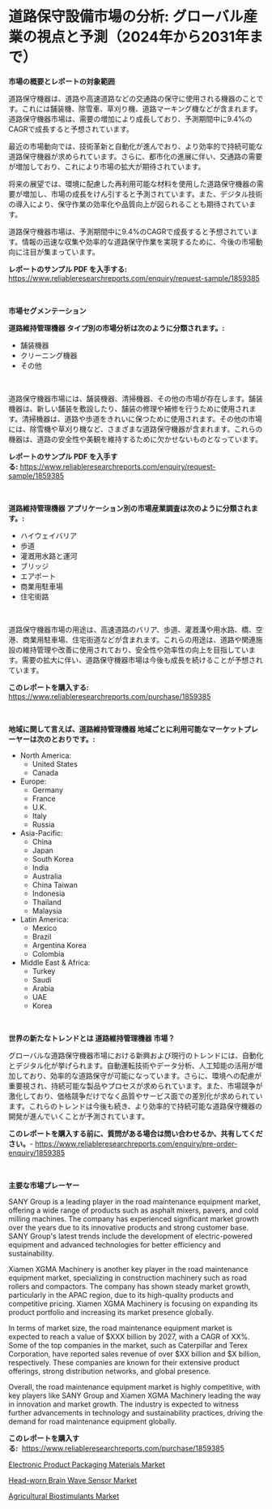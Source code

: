 <p><h1>道路保守設備市場の分析: グローバル産業の視点と予測（2024年から2031年まで）</h1></p><p><strong>市場の概要とレポートの対象範囲</strong></p>
<p><p>道路保守機器は、道路や高速道路などの交通路の保守に使用される機器のことです。これには舗装機、除雪車、草刈り機、道路マーキング機などが含まれます。道路保守機器市場は、需要の増加により成長しており、予測期間中に9.4%のCAGRで成長すると予想されています。</p><p>最近の市場動向では、技術革新と自動化が進んでおり、より効率的で持続可能な道路保守機器が求められています。さらに、都市化の進展に伴い、交通路の需要が増加しており、これにより市場の拡大が期待されています。</p><p>将来の展望では、環境に配慮した再利用可能な材料を使用した道路保守機器の需要が増加し、市場の成長をけん引すると予測されています。また、デジタル技術の導入により、保守作業の効率化や品質向上が図られることも期待されています。</p><p>道路保守機器市場は、予測期間中に9.4%のCAGRで成長すると予想されています。情報の迅速な収集や効率的な道路保守作業を実現するために、今後の市場動向に注目が集まっています。</p></p>
<p><strong>レポートのサンプル PDF を入手する:</strong> <a href="https://www.reliableresearchreports.com/enquiry/request-sample/1859385">https://www.reliableresearchreports.com/enquiry/request-sample/1859385</a></p>
<p>&nbsp;</p>
<p><strong>市場セグメンテーション</strong></p>
<p><strong>道路維持管理機器 タイプ別の市場分析は次のように分類されます。:</strong></p>
<p><ul><li>舗装機器</li><li>クリーニング機器</li><li>その他</li></ul></p>
<p>&nbsp;</p>
<p><p>道路保守機器市場には、舗装機器、清掃機器、その他の市場が存在します。舗装機器は、新しい舗装を敷設したり、舗装の修理や補修を行うために使用されます。清掃機器は、道路や歩道をきれいに保つために使用されます。その他の市場には、除雪機や草刈り機など、さまざまな道路保守機器が含まれます。これらの機器は、道路の安全性や美観を維持するために欠かせないものとなっています。</p></p>
<p><strong>レポートのサンプル PDF を入手する:</strong>&nbsp;<a href="https://www.reliableresearchreports.com/enquiry/request-sample/1859385">https://www.reliableresearchreports.com/enquiry/request-sample/1859385</a></p>
<p>&nbsp;</p>
<p><strong> 道路維持管理機器 アプリケーション別の市場産業調査は次のように分類されます。:</strong></p>
<p><ul><li>ハイウェイバリア</li><li>歩道</li><li>灌漑用水路と運河</li><li>ブリッジ</li><li>エアポート</li><li>商業用駐車場</li><li>住宅街路</li></ul></p>
<p>&nbsp;</p>
<p><p>道路保守機器市場の用途は、高速道路のバリア、歩道、灌漑溝や用水路、橋、空港、商業用駐車場、住宅街道などが含まれます。これらの用途は、道路や関連施設の維持管理や改善に使用されており、安全性や効率性の向上を目指しています。需要の拡大に伴い、道路保守機器市場は今後も成長を続けることが予想されています。</p></p>
<p><strong>このレポートを購入する:</strong>&nbsp; <a href="https://www.reliableresearchreports.com/purchase/1859385">https://www.reliableresearchreports.com/purchase/1859385</a></p>
<p>&nbsp;</p>
<p><strong>地域に関して言えば、道路維持管理機器 地域ごとに利用可能なマーケットプレーヤーは次のとおりです。:</strong></p>
<p><ul>
    <li>
        North America:
        <ul>
            <li>United States</li>
            <li>Canada</li>
        </ul>
    </li>
    <li>
        Europe:
        <ul>
            <li>Germany</li>
            <li>France</li>
            <li>U.K.</li>
            <li>Italy</li>
            <li>Russia</li>
        </ul>
    </li>
    <li>
        Asia-Pacific:
        <ul>
            <li>China</li>
            <li>Japan</li>
            <li>South Korea</li>
            <li>India</li>
            <li>Australia</li>
            <li>China Taiwan</li>
            <li>Indonesia</li>
            <li>Thailand</li>
            <li>Malaysia</li>
        </ul>
    </li>
    <li>
        Latin America:
        <ul>
            <li>Mexico</li>
            <li>Brazil</li>
            <li>Argentina Korea</li>
            <li>Colombia</li>
        </ul>
    </li>
    <li>
        Middle East & Africa:
        <ul>
            <li>Turkey</li>
            <li>Saudi</li>
            <li>Arabia</li>
            <li>UAE</li>
            <li>Korea</li>
        </ul>
    </li>
    </ul></p>
<p>&nbsp;</p>
<p><strong>世界の新たなトレンドとは 道路維持管理機器 市場？</strong></p>
<p><p>グローバルな道路保守機器市場における新興および現行のトレンドには、自動化とデジタル化が挙げられます。自動運転技術やデータ分析、人工知能の活用が増加しており、効率的な道路保守が可能になっています。さらに、環境への配慮が重要視され、持続可能な製品やプロセスが求められています。また、市場競争が激化しており、価格競争だけでなく品質やサービス面での差別化が求められています。これらのトレンドは今後も続き、より効率的で持続可能な道路保守機器の開発が進んでいくことが予測されています。</p></p>
<p><strong>このレポートを購入する前に、質問がある場合は問い合わせるか、共有してください。</strong>- <a href="https://www.reliableresearchreports.com/enquiry/pre-order-enquiry/1859385">https://www.reliableresearchreports.com/enquiry/pre-order-enquiry/1859385</a></p>
<p>&nbsp;</p>
<p><strong>主要な市場プレーヤー</strong></p>
<p><p>SANY Group is a leading player in the road maintenance equipment market, offering a wide range of products such as asphalt mixers, pavers, and cold milling machines. The company has experienced significant market growth over the years due to its innovative products and strong customer base. SANY Group's latest trends include the development of electric-powered equipment and advanced technologies for better efficiency and sustainability.</p><p>Xiamen XGMA Machinery is another key player in the road maintenance equipment market, specializing in construction machinery such as road rollers and compactors. The company has shown steady market growth, particularly in the APAC region, due to its high-quality products and competitive pricing. Xiamen XGMA Machinery is focusing on expanding its product portfolio and increasing its market presence globally.</p><p>In terms of market size, the road maintenance equipment market is expected to reach a value of $XXX billion by 2027, with a CAGR of XX%. Some of the top companies in the market, such as Caterpillar and Terex Corporation, have reported sales revenue of over $XX billion and $X billion, respectively. These companies are known for their extensive product offerings, strong distribution networks, and global presence.</p><p>Overall, the road maintenance equipment market is highly competitive, with key players like SANY Group and Xiamen XGMA Machinery leading the way in innovation and market growth. The industry is expected to witness further advancements in technology and sustainability practices, driving the demand for road maintenance equipment globally.</p></p>
<p><strong>このレポートを購入する:</strong>&nbsp;&nbsp;<a href="https://www.reliableresearchreports.com/purchase/1859385">https://www.reliableresearchreports.com/purchase/1859385</a></p>
<p><p><a href="https://five-trouble-98a.notion.site/Electronic-Product-Packaging-Materials-Market-A-Comprehensive-Report-of-its-Market-Share-Growth-T-5a41a0667f324693a788de3694d72023">Electronic Product Packaging Materials Market</a></p><p><a href="https://ivy-potential-64b.notion.site/Head-worn-Brain-Wave-Sensor-Market-Size-Evaluating-its-Market-Trends-Growth-and-Projections-2024--0e4ac34d768945478a5c3f2e95e30d51">Head-worn Brain Wave Sensor Market</a></p><p><a href="https://github.com/Sarissaschmalingtr6fz2739/Market-Research-Report-List-1/blob/main/agricultural-biostimulants-market.md">Agricultural Biostimulants Market</a></p></p>